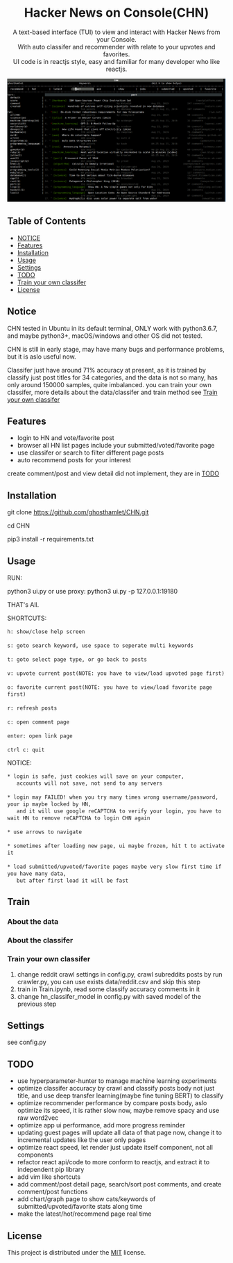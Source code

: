 <h1 align="center">Hacker News on Console(CHN)</h1>

<p align="center">
A text-based interface (TUI) to view and interact with Hacker News from your Console.<br>
With auto classifer and recommender with relate to your upvotes and favorites.<br>
UI code is in reactjs style, easy and familiar for many developer who like reactjs.
</p>

<p align="center">
<img alt="title image" src="data/title-image.png"/>
</p>


## Table of Contents

* [NOTICE](#notice)  
* [Features](#features)  
* [Installation](#installation)  
* [Usage](#usage)  
* [Settings](#settings)
* [TODO](#todo)  
* [Train your own classifer](#train)  
* [License](#license)  


## Notice
CHN tested in Ubuntu in its default terminal, ONLY work with python3.6.7, and maybe python3+, macOS/windows and other OS did not tested.

CHN is still in early stage, may have many bugs and performance problems, but it is aslo useful now.

Classifer just have around 71% accuracy at present, as it is trained by classify just post titles for 34 categories,
and the data is not so many, has only around 150000 samples, quite imbalanced.
you can train your own classifer, more details about the data/classifer and train method see [Train your own classifer](#train)


## Features
* login to HN and vote/favorite post
* browser all HN list pages include your submitted/voted/favorite page
* use classifer or search to filter different page posts
* auto recommend posts for your interest

create comment/post and view detail did not implement, they are in [TODO](#todo)


## Installation
git clone https://github.com/ghosthamlet/CHN.git

cd CHN

pip3 install -r requirements.txt


## Usage
RUN:

python3 ui.py
or use proxy: python3 ui.py -p 127.0.0.1:19180

THAT's All.


SHORTCUTS:

    h: show/close help screen

    s: goto search keyword, use space to seperate multi keywords

    t: goto select page type, or go back to posts

    v: upvote current post(NOTE: you have to view/load upvoted page first)

    o: favorite current post(NOTE: you have to view/load favorite page first)

    r: refresh posts

    c: open comment page

    enter: open link page

    ctrl c: quit


NOTICE:

    * login is safe, just cookies will save on your computer, 
       accounts will not save, not send to any servers

    * login may FAILED! when you try many times wrong username/password, your ip maybe locked by HN, 
       and it will use google reCAPTCHA to verify your login, you have to wait HN to remove reCAPTCHA to login CHN again

    * use arrows to navigate

    * sometimes after loading new page, ui maybe frozen, hit t to activate it

    * load submitted/upvoted/favorite pages maybe very slow first time if you have many data, 
       but after first load it will be fast
 

## Train
### About the data 
### About the classifer
### Train your own classifer
1. change reddit crawl settings in config.py, crawl subreddits posts by run crawler.py, you can use exists data/reddit.csv and skip this step
2. train in Train.ipynb, read some classify accuracy comments in it 
3. change hn_classifer_model in config.py with saved model of the previous step 


## Settings
see config.py


## TODO
* use hyperparameter-hunter to manage machine learning experiments
* optimize classifer accuracy by crawl and classify posts body not just
  title, and use deep transfer learning(maybe fine tuning BERT) to classify
* optimize recommender performance by compare posts body, aslo optimize its
  speed, it is rather slow now, maybe remove spacy and use raw word2vec
* optimize app ui performance, add more progress reminder
* updating guest pages will update all data of that page now,
  change it to incremental updates like the user only pages
* optimize react speed, let render just update itself component, not all components
* refactor react api/code to more conform to reactjs, and extract it to independent pip library
* add vim like shortcuts
* add comment/post detail page, search/sort post comments, and create comment/post functions
* add chart/graph page to show cats/keywords of submitted/upvoted/favorite stats along time
* make the latest/hot/recommend page real time

## License
This project is distributed under the [MIT](LICENSE) license.

